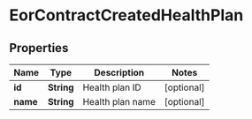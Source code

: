 

# EorContractCreatedHealthPlan


## Properties

| Name | Type | Description | Notes |
|------------ | ------------- | ------------- | -------------|
|**id** | **String** | Health plan ID |  [optional] |
|**name** | **String** | Health plan name |  [optional] |



